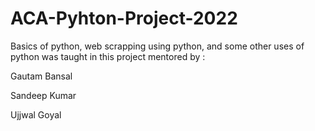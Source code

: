 # ACA-Pyhton-Project-2022
Basics of python, web scrapping using python, and some other uses of python was taught in this project mentored by :

Gautam Bansal

Sandeep Kumar

Ujjwal Goyal

